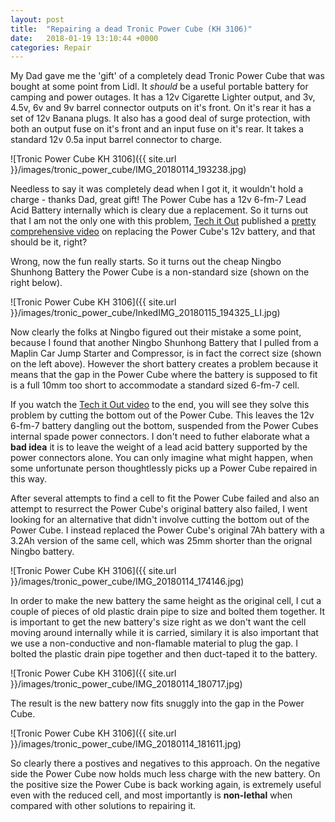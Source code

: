 ```yaml
---
layout: post
title:  "Repairing a dead Tronic Power Cube (KH 3106)"
date:   2018-01-19 13:10:44 +0000
categories: Repair
---
```


My Dad gave me the 'gift' of a completely dead Tronic Power Cube that was bought at some point from Lidl. It *should* be a useful portable battery for camping and power outages. It has a 12v Cigarette Lighter output, and 3v, 4.5v, 6v and 9v barrel connector outputs on it's front. On it's rear it has a set of 12v Banana plugs. It also has a good deal of surge protection, with both an output fuse on it's front and an input fuse on it's rear. It takes a standard 12v 0.5a input barrel connector to charge.

![Tronic Power Cube KH 3106]({{ site.url }}/images/tronic_power_cube/IMG_20180114_193238.jpg)

Needless to say it was completely dead when I got it, it wouldn't hold a charge - thanks Dad, great gift! The Power Cube has a 12v 6-fm-7 Lead Acid Battery internally which is cleary due a replacement. So it turns out that I am not the only one with this problem, [Tech it Out](https://www.youtube.com/channel/UCqQsdFxGy6fymK8a7rX31NA) published a [pretty comprehensive video](https://youtu.be/C5WsBF6hDOk) on replacing the Power Cube's 12v battery, and that should be it, right?


Wrong, now the fun really starts. So it turns out the cheap Ningbo Shunhong Battery the Power Cube is a non-standard size (shown on the right below).

![Tronic Power Cube KH 3106]({{ site.url }}/images/tronic_power_cube/InkedIMG_20180115_194325_LI.jpg)

Now clearly the folks at Ningbo figured out their mistake a some point, because I found that another Ningbo Shunhong Battery that I pulled from a Maplin Car Jump Starter and Compressor, is in fact the correct size (shown on the left above). However the short battery creates a problem because it means that the gap in the Power Cube where the battery is supposed to fit is a full 10mm too short to accommodate a standard sized 6-fm-7 cell.

If you watch the [Tech it Out video](https://youtu.be/C5WsBF6hDOk) to the end, you will see they solve this problem by cutting the bottom out of the Power Cube. This leaves the 12v 6-fm-7 battery dangling out the bottom, suspended from the Power Cubes internal spade power connectors. I don't need to futher elaborate what a **bad idea** it is to leave the weight of a lead acid battery supported by the power connectors alone. You can only imagine what might happen, when some unfortunate person thoughtlessly picks up a Power Cube repaired in this way.

After several attempts to find a cell to fit the Power Cube failed and also an attempt to resurrect the Power Cube's original battery also failed, I went looking for an alternative that didn't involve cutting the bottom out of the Power Cube. I instead replaced the Power Cube's original 7Ah battery with a 3.2Ah version of the same cell, which was 25mm shorter than the orignal Ningbo battery. 

![Tronic Power Cube KH 3106]({{ site.url }}/images/tronic_power_cube/IMG_20180114_174146.jpg)

In order to make the new battery the same height as the original cell, I cut a couple of pieces of old plastic drain pipe to size and bolted them together. It is important to get the new battery's size right as we don't want the cell moving around internally while it is carried, similary it is also important that we use a non-conductive and non-flamable material to plug the gap. I bolted the plastic drain pipe together and then duct-taped it to the battery.

![Tronic Power Cube KH 3106]({{ site.url }}/images/tronic_power_cube/IMG_20180114_180717.jpg)

The result is the new battery now fits snuggly into the gap in the Power Cube.

![Tronic Power Cube KH 3106]({{ site.url }}/images/tronic_power_cube/IMG_20180114_181611.jpg)

So clearly there a postives and negatives to this approach. On the negative side the Power Cube now holds much less charge with the new battery. On the positive size the Power Cube is back working again, is extremely useful even with the reduced cell, and most importantly is **non-lethal** when compared with other solutions to repairing it. 

